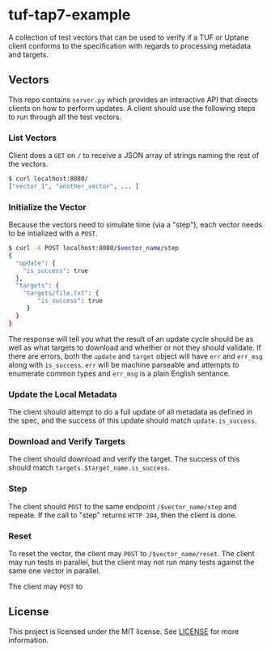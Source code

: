 # tuf-tap7-example

A collection of test vectors that can be used to verify if a TUF or Uptane
client conforms to the specification with regards to processing metadata and
targets.

## Vectors

This repo contains `server.py` which provides an interactive API that directs
clients on how to perform updates. A client should use the following steps to
run through all the test vectors.

### List Vectors

Client does a `GET` on `/` to receive a JSON array of strings naming the rest of
the vectors.

```bash
$ curl localhost:8080/
["vector_1", "another_vector", ... ]
```

### Initialize the Vector

Because the vectors need to simulate time (via a "step"), each vector needs to
be intialized with a `POST`.

```bash
$ curl -X POST localhost:8080/$vector_name/step
{
  "update": {
    "is_success": true
  },
  "targets": {
    "targets/file.txt": {
        "is_success": true
     }
  }
}
```

The response will tell you what the result of an update cycle should be as well
as what targets to download and whether or not they should validate. If there
are errors, both the `update` and `target` object will have `err` and `err_msg`
along with `is_success`. `err` will be machine parseable and attempts to
enumerate common types and `err_msg` is a plain English sentance.

### Update the Local Metadata

The client should attempt to do a full update of all metadata as defined in the
spec, and the success of this update should match `update.is_success`.

### Download and Verify Targets

The client should download and verify the target. The success of this should
match `targets.$target_name.is_success`.

### Step

The client should `POST` to the same endpoint `/$vector_name/step` and repeate.
If the call to "step" returns `HTTP 204`, then the client is done.

### Reset

To reset the vector, the client may `POST` to `/$vector_name/reset`. The client
may run tests in parallel, but the client may not run many tests against the
same one vector in parallel.

The client may `POST` to 

## License

This project is licensed under the MIT license. See [LICENSE](./LICENSE) for
more information.
